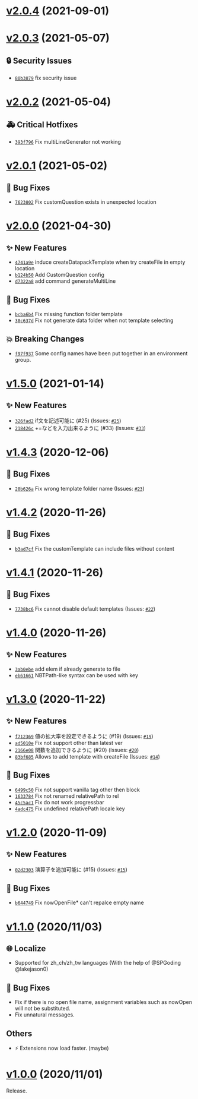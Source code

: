 # [v2.0.4](https://github.com/ChenCMD/MC-Datapack-Utility/compare/v2.0.3...v2.0.4) (2021-09-01)

# [v2.0.3](https://github.com/ChenCMD/MC-Datapack-Utility/compare/v2.0.2...v2.0.3) (2021-05-07)

## 🔒 Security Issues
- [`80b3879`](https://github.com/ChenCMD/MC-Datapack-Utility/commit/80b3879)  fix security issue

# [v2.0.2](https://github.com/ChenCMD/MC-Datapack-Utility/compare/v2.0.1...v2.0.2) (2021-05-04)

## 🚑 Critical Hotfixes
- [`393f796`](https://github.com/ChenCMD/MC-Datapack-Utility/commit/393f796)  Fix multiLineGenerator not working

# [v2.0.1](https://github.com/ChenCMD/MC-Datapack-Utility/compare/v2.0.0...v2.0.1) (2021-05-02)

## 🐛 Bug Fixes
- [`7623802`](https://github.com/ChenCMD/MC-Datapack-Utility/commit/7623802)  Fix customQuestion exists in unexpected location

# [v2.0.0](https://github.com/ChenCMD/MC-Datapack-Utility/compare/v1.5.0...v2.0.0) (2021-04-30)

## ✨ New Features
- [`4741a9e`](https://github.com/ChenCMD/MC-Datapack-Utility/commit/4741a9e)  induce createDatapackTemplate when try createFile in empty location 
- [`b124b50`](https://github.com/ChenCMD/MC-Datapack-Utility/commit/b124b50)  Add CustomQuestion config 
- [`d7322a8`](https://github.com/ChenCMD/MC-Datapack-Utility/commit/d7322a8)  add command generateMultiLine 

## 🐛 Bug Fixes
- [`bcba6b4`](https://github.com/ChenCMD/MC-Datapack-Utility/commit/bcba6b4)  Fix missing function folder template 
- [`30c637d`](https://github.com/ChenCMD/MC-Datapack-Utility/commit/30c637d)  Fix not generate data folder when not template selecting 

## 💥 Breaking Changes
- [`f97f937`](https://github.com/ChenCMD/MC-Datapack-Utility/commit/f97f937)  Some config names have been put together in an environment group.

# [v1.5.0](https://github.com/ChenCMD/MC-Datapack-Utility/compare/v1.4.3...v1.5.0) (2021-01-14)

## ✨ New Features
- [`326fad2`](https://github.com/ChenCMD/MC-Datapack-Utility/commit/326fad2)  if文を記述可能に (#25) (Issues: [`#25`](https://github.com/ChenCMD/MC-Datapack-Utility/issues/25))
- [`218426c`](https://github.com/ChenCMD/MC-Datapack-Utility/commit/218426c)  +&#x3D;などを入力出来るように (#33) (Issues: [`#33`](https://github.com/ChenCMD/MC-Datapack-Utility/issues/33))

# [v1.4.3](https://github.com/ChenCMD/MC-Datapack-Utility/compare/v1.4.2...v1.4.3) (2020-12-06)

## 🐛 Bug Fixes
- [`20b626a`](https://github.com/ChenCMD/MC-Datapack-Utility/commit/20b626a)  Fix wrong template folder name (Issues: [`#23`](https://github.com/ChenCMD/MC-Datapack-Utility/issues/23))

# [v1.4.2](https://github.com/ChenCMD/MC-Datapack-Utility/compare/v1.4.1...v1.4.2) (2020-11-26)

## 🐛 Bug Fixes
- [`b3ad7cf`](https://github.com/ChenCMD/MC-Datapack-Utility/commit/b3ad7cf)  Fix the customTemplate can include files without content

# [v1.4.1](https://github.com/ChenCMD/MC-Datapack-Utility/compare/v1.4.0...v1.4.1) (2020-11-26)

## 🐛 Bug Fixes
- [`7738bc6`](https://github.com/ChenCMD/MC-Datapack-Utility/commit/7738bc6)  Fix cannot disable default templates (Issues: [`#22`](https://github.com/ChenCMD/MC-Datapack-Utility/issues/22))

# [v1.4.0](https://github.com/ChenCMD/MC-Datapack-Utility/compare/v1.3.0...v1.4.0) (2020-11-26)

## ✨ New Features
- [`3ab0ebe`](https://github.com/ChenCMD/MC-Datapack-Utility/commit/3ab0ebe)  add elem if already generate to file 
- [`eb61661`](https://github.com/ChenCMD/MC-Datapack-Utility/commit/eb61661)  NBTPath-like syntax can be used with key

# [v1.3.0](https://github.com/ChenCMD/MC-Datapack-Utility/compare/v1.2.0...v1.3.0) (2020-11-22)

## ✨ New Features
- [`f712369`](https://github.com/ChenCMD/MC-Datapack-Utility/commit/f712369)  値の拡大率を設定できるように (#19) (Issues: [`#19`](https://github.com/ChenCMD/MC-Datapack-Utility/issues/19))
- [`ad5010e`](https://github.com/ChenCMD/MC-Datapack-Utility/commit/ad5010e)  Fix not support other than latest ver 
- [`2166e08`](https://github.com/ChenCMD/MC-Datapack-Utility/commit/2166e08)  関数を追加できるように (#20) (Issues: [`#20`](https://github.com/ChenCMD/MC-Datapack-Utility/issues/20))
- [`83bf685`](https://github.com/ChenCMD/MC-Datapack-Utility/commit/83bf685)  Allows to add template with createFile (Issues: [`#14`](https://github.com/ChenCMD/MC-Datapack-Utility/issues/14))

## 🐛 Bug Fixes
- [`6499c50`](https://github.com/ChenCMD/MC-Datapack-Utility/commit/6499c50)  Fix not support vanilla tag other then block 
- [`1633784`](https://github.com/ChenCMD/MC-Datapack-Utility/commit/1633784)  Fix not renamed relativePath to rel 
- [`45c5ac1`](https://github.com/ChenCMD/MC-Datapack-Utility/commit/45c5ac1)  Fix do not work progressbar 
- [`4adc475`](https://github.com/ChenCMD/MC-Datapack-Utility/commit/4adc475)  Fix undefined relativePath locale key

# [v1.2.0](https://github.com/ChenCMD/MC-Datapack-Utility/compare/v1.1.0...v1.2.0) (2020-11-09)

## ✨ New Features
- [`02d2303`](https://github.com/ChenCMD/MC-Datapack-Utility/commit/02d2303)  演算子を追加可能に (#15) (Issues: [`#15`](https://github.com/ChenCMD/MC-Datapack-Utility/issues/15))

## 🐛 Bug Fixes
- [`b644749`](https://github.com/ChenCMD/MC-Datapack-Utility/commit/b644749)  Fix nowOpenFile* can&#x27;t repalce empty name

# [v1.1.0](https://github.com/ChenCMD/MC-Datapack-Utility/compare/v1.0.0...v1.1.0) (2020/11/03)

## :globe_with_meridians: Localize

* Supported for zh_ch/zh_tw languages (With the help of @SPGoding @lakejason0)

## :bug: Bug Fixes

* Fix if there is no open file name, assignment variables such as nowOpen will not be substituted.
* Fix unnatural messages.

## Others

* :zap: Extensions now load faster. (maybe)

# [v1.0.0](https://github.com/ChenCMD/MC-Datapack-Utility/tree/v1.0.0) (2020/11/01)

Release.
